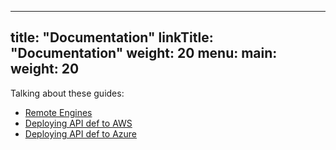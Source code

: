 
---
title: "Documentation"
linkTitle: "Documentation"
weight: 20
menu:
  main:
    weight: 20
---


Talking about these guides:
- [Remote Engines](tutorials/automating-remote-engine-creation)
- [Deploying API def to AWS](tutorials/deploying-api-def-to-aws-api-gateway)
- [Deploying API def to Azure](tutorials/deploying-api-def-to-azure-api-management)

